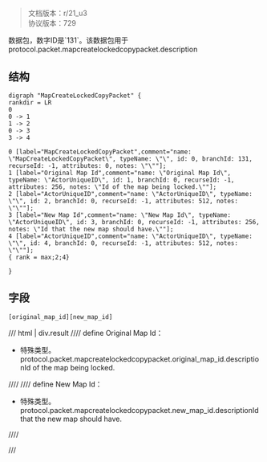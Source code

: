# <!-- md:samp MapCreateLockedCopyPacket -->

> 文档版本：r/21_u3<br/>协议版本：729

<!-- md:samp MapCreateLockedCopyPacket -->数据包，数字ID是`131`。该数据包用于protocol.packet.mapcreatelockedcopypacket.description

## 结构

```viz
digraph "MapCreateLockedCopyPacket" {
rankdir = LR
0
0 -> 1
1 -> 2
0 -> 3
3 -> 4

0 [label="MapCreateLockedCopyPacket",comment="name: \"MapCreateLockedCopyPacket\", typeName: \"\", id: 0, branchId: 131, recurseId: -1, attributes: 0, notes: \"\""];
1 [label="Original Map Id",comment="name: \"Original Map Id\", typeName: \"ActorUniqueID\", id: 1, branchId: 0, recurseId: -1, attributes: 256, notes: \"Id of the map being locked.\""];
2 [label="ActorUniqueID",comment="name: \"ActorUniqueID\", typeName: \"\", id: 2, branchId: 0, recurseId: -1, attributes: 512, notes: \"\""];
3 [label="New Map Id",comment="name: \"New Map Id\", typeName: \"ActorUniqueID\", id: 3, branchId: 0, recurseId: -1, attributes: 256, notes: \"Id that the new map should have.\""];
4 [label="ActorUniqueID",comment="name: \"ActorUniqueID\", typeName: \"\", id: 4, branchId: 0, recurseId: -1, attributes: 512, notes: \"\""];
{ rank = max;2;4}

}

```

## 字段

```title='MapCreateLockedCopyPacket'
[original_map_id][new_map_id]
```

/// html | div.result
//// define
Original Map Id：[<!-- md:samp ActorUniqueID -->](../types/actoruniqueid.md)

- 特殊类型。protocol.packet.mapcreatelockedcopypacket.original_map_id.descriptionId of the map being locked.


////
//// define
New Map Id：[<!-- md:samp ActorUniqueID -->](../types/actoruniqueid.md)

- 特殊类型。protocol.packet.mapcreatelockedcopypacket.new_map_id.descriptionId that the new map should have.


////

///

